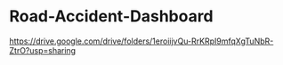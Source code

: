 # Road-Accident-Dashboard

https://drive.google.com/drive/folders/1eroiijvQu-RrKRpI9mfqXgTuNbR-ZtrO?usp=sharing
